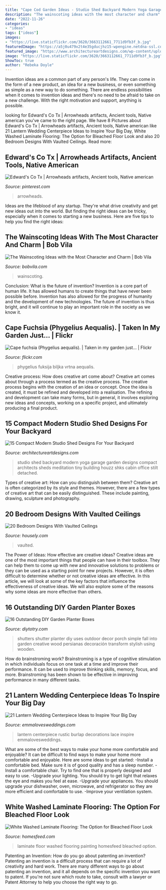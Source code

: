 ```yaml
---
title: "Cape Cod Garden Ideas - Studio Shed Backyard Modern Yoga Garage Garden Designs Compact Architects Sheds Meditation Tiny Building Houzz Shks Cabin Office Stilt Detached"
description: "The wainscoting ideas with the most character and charm"
date: "2022-11-26"
categories:
- "ideas"
tags: ["ideas"]
images:
- "https://live.staticflickr.com/3620/3663112661_7711d9fb3f_b.jpg"
featuredImage: "https://a5j0u479x2t4e35gducjhz15-wpengine.netdna-ssl.com/wp-content/uploads/2016/11/vaulted-ceiling-bedroom-marble-pillows-lamp-bases-750x1147.jpg"
featured_image: "https://www.architectureartdesigns.com/wp-content/uploads/2014/08/15-Compact-Modern-Studio-Shed-Designs-For-Your-Backyard-7-630x840.jpg"
image: "https://live.staticflickr.com/3620/3663112661_7711d9fb3f_b.jpg"
ShowToc: true
author: "Rebeka Doyle"
---
```



Invention ideas are a common part of any person's life. They can come in the form of a new product, an idea for a new business, or even something as simple as a new way to do something. There are endless possibilities when it comes to invention ideas and there's no need to be afraid to take on a new challenge. With the right motivation and support, anything is possible.

	

		
looking for Edward&#039;s Co Tx | Arrowheads artifacts, Ancient tools, Native american you've came to the right page. We have 8 Pictures about Edward&#039;s Co Tx | Arrowheads artifacts, Ancient tools, Native american like 21 Lantern Wedding Centerpiece Ideas to Inspire Your Big Day, White Washed Laminate Flooring: The Option for Bleached Floor Look and also 20 Bedroom Designs With Vaulted Ceilings. Read more:
		
    
## Edward&#039;s Co Tx | Arrowheads Artifacts, Ancient Tools, Native American

<img loading=lazy src="https://i.pinimg.com/736x/52/5b/07/525b07427af53fc8c523f7e6f682a394--beautiful-bathrooms.jpg" onerror="this.onerror=null;this.src='https://tse4.mm.bing.net/th?id=OIP.KDeDvfg1Q22RfpowOOnBhAHaJ3&amp;pid=15.1';" alt="Edward&#039;s Co Tx | Arrowheads artifacts, Ancient tools, Native american">

_Source: pinterest.com_

>arrowheads. 

	

Ideas are the lifeblood of any startup. They're what drive creativity and get new ideas out into the world. But finding the right ideas can be tricky, especially when it comes to starting a new business. Here are five tips to help you find the right ideas: 

    
## The Wainscoting Ideas With The Most Character And Charm | Bob Vila

<img loading=lazy src="https://empire-s3-production.bobvila.com/slides/33591/original/Wainscoting_Ideas_in_the_Home.jpg?1567127521" onerror="this.onerror=null;this.src='https://tse1.mm.bing.net/th?id=OIP.xAdhhHPwjRuRsfEIvqB-XAHaFX&amp;pid=15.1';" alt="The Wainscoting Ideas with the Most Character and Charm | Bob Vila">

_Source: bobvila.com_

>wainscoting. 

	

Conclusion: What is the future of invention?
Invention is a core part of human life. It has allowed humans to create things that have never been possible before. Invention has also allowed for the progress of humanity and the development of new technologies. The future of invention is thus bright, and it will continue to play an important role in the society as we know it.

    
## Cape Fuchsia (Phygelius Aequalis). | Taken In My Garden Just… | Flickr

<img loading=lazy src="https://live.staticflickr.com/3620/3663112661_7711d9fb3f_b.jpg" onerror="this.onerror=null;this.src='https://tse1.mm.bing.net/th?id=OIP.z4ER7jaqIzRXIqP1mX0i9AHaE2&amp;pid=15.1';" alt="Cape fuchsia (Phygelius aequalis). | Taken in my garden just… | Flickr">

_Source: flickr.com_

>phygelius fuksija biljka vrtna aequalis. 

	

Creative process: How does creative art come about?
Creative art comes about through a process termed as the creative process. The creative process begins with the creation of an idea or concept. Once the idea is created, it must be refined and developed into a realisation. The refining and development can take many forms, but in general, it involves exploring new ideas and concepts, working on a specific project, and ultimately producing a final product.

    
## 15 Compact Modern Studio Shed Designs For Your Backyard

<img loading=lazy src="https://www.architectureartdesigns.com/wp-content/uploads/2014/08/15-Compact-Modern-Studio-Shed-Designs-For-Your-Backyard-7-630x840.jpg" onerror="this.onerror=null;this.src='https://tse1.mm.bing.net/th?id=OIP.SJbGhoGxhcDllfgjXBWWMwHaJ4&amp;pid=15.1';" alt="15 Compact Modern Studio Shed Designs For Your Backyard">

_Source: architectureartdesigns.com_

>studio shed backyard modern yoga garage garden designs compact architects sheds meditation tiny building houzz shks cabin office stilt detached. 

	

Types of creative art: How can you distinguish between them?
Creative art is often categorized by its style and themes. However, there are a few types of creative art that can be easily distinguished. These include painting, drawing, sculpture and photography.

    
## 20 Bedroom Designs With Vaulted Ceilings

<img loading=lazy src="https://a5j0u479x2t4e35gducjhz15-wpengine.netdna-ssl.com/wp-content/uploads/2016/11/vaulted-ceiling-bedroom-marble-pillows-lamp-bases-750x1147.jpg" onerror="this.onerror=null;this.src='https://tse1.mm.bing.net/th?id=OIP.90lWk6FuKm9nRqCLxcarJQHaLU&amp;pid=15.1';" alt="20 Bedroom Designs With Vaulted Ceilings">

_Source: housely.com_

>vaulted. 

	

The Power of Ideas: How effective are creative ideas?
Creative ideas are one of the most important things that people can have in their toolbox. They can help them to come up with new and innovative solutions to problems or they can be used as a starting point for new projects. However, it is often difficult to determine whether or not creative ideas are effective. In this article, we will look at some of the key factors that influence the effectiveness of creative ideas. We will also explore some of the reasons why some ideas are more effective than others.

    
## 16 Outstanding DIY Garden Planter Boxes

<img loading=lazy src="http://diytotry.com/wp-content/uploads/2016/01/transform-a-shutter-into-a-stylish-DIY-planter.jpg" onerror="this.onerror=null;this.src='https://tse1.mm.bing.net/th?id=OIP.hz2FaDozmnfR_GKc_uiXOgHaLm&amp;pid=15.1';" alt="16 Outstanding DIY Garden Planter Boxes">

_Source: diytotry.com_

>shutters shutter planter diy uses outdoor decor porch simple fall into garden creative wood persianas decoración transform stylish using wooden. 

	

How do brainstroming work?
Brainstroming is a type of cognitive stimulation in which individuals focus on one task at a time and improve their performance. It can be used to improve thinking skills, memory, focus, and more. Brainstroming has been shown to be effective in improving performance in many different tasks.

    
## 21 Lantern Wedding Centerpiece Ideas To Inspire Your Big Day

<img loading=lazy src="http://emmalovesweddings.com/wp-content/uploads/2017/08/rustic-lantern-wedding-centerpiece-ideas-with-lace-and-burlap-decorations.jpg" onerror="this.onerror=null;this.src='https://tse4.mm.bing.net/th?id=OIP.D61PDVUA2Cr17UYgm-rIqAHaLH&amp;pid=15.1';" alt="21 Lantern Wedding Centerpiece Ideas to Inspire Your Big Day">

_Source: emmalovesweddings.com_

>lantern centerpiece rustic burlap decorations lace inspire emmalovesweddings. 

	

What are some of the best ways to make your home more comfortable and enjoyable?
It can be difficult to find ways to make your home more comfortable and enjoyable. Here are some ideas to get started: 
-Install a comfortable bed. Make sure it is of good quality and has a sleep number.
-Install a comfortable chair. Try to find one that is properly designed and easy to use.
-Upgrade your lighting. You should try to get light that relaxes the eye and makes you feel at ease.
-Upgrade your appliances. You should upgrade your dishwasher, oven, microwave, and refrigerator so they are more efficient and comfortable to use. 
-Improve your ventilation system.

    
## White Washed Laminate Flooring: The Option For Bleached Floor Look

<img loading=lazy src="https://homesfeed.com/wp-content/uploads/2015/04/shabby-style-white-washed-laminate-floor-pure-white-sofa-a-decorative-painting-classic-designed-pendant-lamp-white-window-drapes.jpg" onerror="this.onerror=null;this.src='https://tse4.mm.bing.net/th?id=OIP.E1VmpY1mAuWgzLFHF8J8PQHaLI&amp;pid=15.1';" alt="White Washed Laminate Flooring: The Option for Bleached Floor Look">

_Source: homesfeed.com_

>laminate floor washed flooring painting homesfeed bleached option. 

	

Patenting an Invention: How do you go about patenting an invention?
Patenting an invention is a difficult process that can require a lot of creativity and hard work. There are many different ways to go about patenting an invention, and it all depends on the specific invention you want to patent. If you're not sure which route to take, consult with a lawyer or Patent Attorney to help you choose the right way to go.

